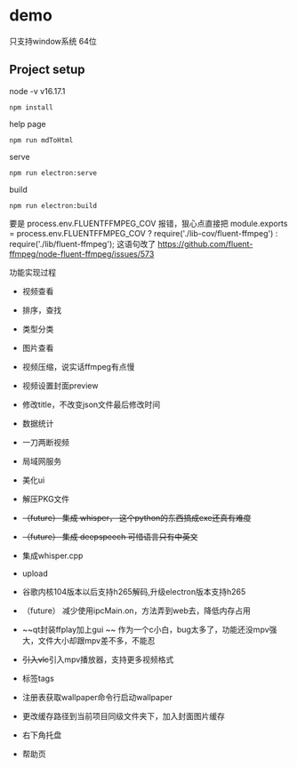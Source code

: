 # demo

只支持window系统 64位

## Project setup

node -v
v16.17.1

```
npm install
```

help page

```
npm run mdToHtml
```

serve

```
npm run electron:serve
```

build

```
npm run electron:build
```

要是 process.env.FLUENTFFMPEG_COV 报错，狠心点直接把
module.exports = process.env.FLUENTFFMPEG_COV ? require('./lib-cov/fluent-ffmpeg') : require('./lib/fluent-ffmpeg');
这语句改了
<https://github.com/fluent-ffmpeg/node-fluent-ffmpeg/issues/573>

功能实现过程 
- 视频查看

- 排序，查找

- 类型分类

- 图片查看

- 视频压缩，说实话ffmpeg有点慢

- 视频设置封面preview

- 修改title，不改变json文件最后修改时间

- 数据统计

- 一刀两断视频

- 局域网服务

- 美化ui

- 解压PKG文件

- ~~（future） 集成 whisper， 这个python的东西搞成exe还真有难度~~

- ~~（future） 集成 deepspeech 可惜语言只有中英文~~

- 集成whisper.cpp

- upload

- 谷歌内核104版本以后支持h265解码,升级electron版本支持h265

- （future） 减少使用ipcMain.on，方法弄到web去，降低内存占用

- ~~qt封装ffplay加上gui ~~ 作为一个c小白，bug太多了，功能还没mpv强大，文件大小却跟mpv差不多，不能忍

- ~~引入vlc~~引入mpv播放器，支持更多视频格式

- 标签tags

- 注册表获取wallpaper命令行启动wallpaper

- 更改缓存路径到当前项目同级文件夹下，加入封面图片缓存

- 右下角托盘

- 帮助页
